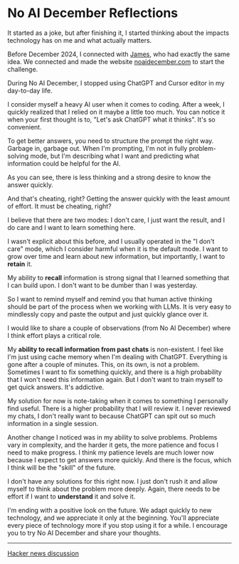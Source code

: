 # No AI December Reflections

It started as a joke, but after finishing it, I started thinking about the impacts technology has on me and what actually matters.


Before December 2024, I connected with [James](https://x.com/james_s_bedford), who had exactly the same idea. We connected and made the website [noaidecember.com](https://noaidecember.com) to start the challenge.


During No AI December, I stopped using ChatGPT and Cursor editor in my day-to-day life.


I consider myself a heavy AI user when it comes to coding. After a week, I quickly realized that I relied on it maybe a little too much. You can notice it when your first thought is to, "Let's ask ChatGPT what it thinks". It's so convenient.

  
To get better answers, you need to structure the prompt the right way. Garbage in, garbage out. When I'm prompting, I'm not in fully problem-solving mode, but I'm describing what I want and predicting what information could be helpful for the AI.

  
As you can see, there is less thinking and a strong desire to know the answer quickly.


And that's cheating, right? Getting the answer quickly with the least amount of effort. It must be cheating, right?


I believe that there are two modes: I don't care, I just want the result, and I do care and I want to learn something here.

  
I wasn't explicit about this before, and I usually operated in the "I don't care" mode, which I consider harmful when it is the default mode. I want to grow over time and learn about new information, but importantly, I want to **retain** it.


My ability to **recall** information is strong signal that I learned something that I can build upon.  I don't want to be dumber than I was yesterday.


So I want to remind myself and remind you that human active thinking should be part of the process when we working with LLMs. It is very easy to mindlessly copy and paste the output and just quickly glance over it.


I would like to share a couple of observations (from No AI December) where I think effort plays a critical role.


My **ability to recall information from past chats** is non-existent. I feel like I'm just using cache memory when I'm dealing with ChatGPT. Everything is gone after a couple of minutes. This, on its own, is not a problem. Sometimes I want to fix something quickly, and there is a high probability that I won't need this information again. But I don't want to train myself to get quick answers. It's addictive.


My solution for now is note-taking when it comes to something I personally find useful. There is a higher probability that I will review it. I never reviewed my chats, I don't really want to because ChatGPT can spit out so much information in a single session.


Another change I noticed was in my ability to solve problems. Problems vary in complexity, and the harder it gets, the more patience and focus I need to make progress. I think my patience levels are much lower now because I expect to get answers more quickly. And there is the focus, which I think will be the "skill" of the future.


I don't have any solutions for this right now. I just don't rush it and allow myself to think about the problem more deeply. Again, there needs to be effort if I want to **understand** it and solve it.


I'm ending with a positive look on the future. We adapt quickly to new technology, and we appreciate it only at the beginning. You'll appreciate every piece of technology more if you stop using it for a while. I encourage you to try No AI December and share your thoughts.


---

[Hacker news discussion](https://news.ycombinator.com/item?id=42993490)
